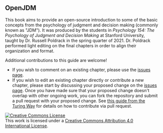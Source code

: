 ## OpenJDM

This book aims to provide an open-source introduction to some of the basic concepts from the psychology of judgment and decision making (commonly known as "JDM"). It was produced by the students in *Psychology 154: The Psychology of Judgment and Decision Making* at Stanford University, taught by Dr. Russell Poldrack in the spring quarter of 2021. Dr. Poldrack performed light editing on the final chapters in order to align their organization and format.

Additional contributions to this guide are welcome!

- If you wish to comment on an existing chapter, please use the [issues page](https://github.com/openjdm/openjdm.github.io/issues).
- If you wish to edit an existing chapter directly or contribute a new chapter,  please start by discussing your proposed change on the [issues page](https://github.com/openjdm/openjdm.github.io/issues).  Once you have made sure that your proposed change doesn't overlap with other ongoing work, you can fork the repository and submit a pull request with your proposed change.  See [this guide from the Turing Way](https://github.com/alan-turing-institute/the-turing-way/blob/master/CONTRIBUTING.md#making-a-change-with-a-pull-request) for details on how to contribute via pull request.

<a rel="license" href="http://creativecommons.org/licenses/by/4.0/"><img alt="Creative Commons License" style="border-width:0" src="https://i.creativecommons.org/l/by/4.0/88x31.png" /></a><br />This work is licensed under a <a rel="license" href="http://creativecommons.org/licenses/by/4.0/">Creative Commons Attribution 4.0 International License</a>.
